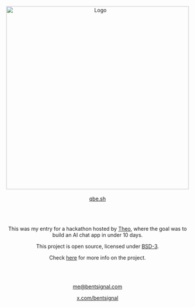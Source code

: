 <a name="readme-top"></a>

<br />
<div align="center">
  <a href="https://www.youtube.com/watch?v=0tyf2mZNXcs">
    <img src="docs/assets/ar.gif" alt="Logo" width="500px">
  </a>
  <br />
  <br />
  <a href="https://www.qbe.sh" target="_blank">
    qbe.sh
  </a>
</div>
<br />
<br />
<br />
<div align="center">

This was my entry for a hackathon hosted by [Theo](https://www.x.com/theo), where the goal was to build an AI chat app in under 10 days.

This project is open source, licensed under [BSD-3](./LICENSE).

Check [here](https://www.bentsignal.com/qbe) for more info on the project.

<br />
<br />

me@bentsignal.com

[x.com/bentsignal](https://x.com/bentsignal)

</div>
